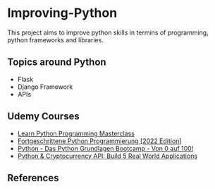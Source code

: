 # Improving-Python
This project aims to improve python skills in termins of programming, python frameworks and libraries. 

## Topics around Python
- Flask
- Django Framework
- APIs

## Udemy Courses
- [Learn Python Programming Masterclass](https://www.udemy.com/course/python-the-complete-python-developer-course/learn/lecture/17025272?start=0#overview)
- [Fortgeschrittene Python Programmierung [2022 Edition]](https://www.udemy.com/course/fortgeschrittene-python-programmierung/learn/lecture/19205182?start=0#overview)
- [Python - Das Python Grundlagen Bootcamp - Von 0 auf 100!](https://www.udemy.com/course/originale-python-bootcamp/learn/lecture/11984758?start=0#overview)
- [Python & Cryptocurrency API: Build 5 Real World Applications](https://www.udemy.com/course/coinmarketcap/learn/lecture/27493912?start=0#overview)

## References
